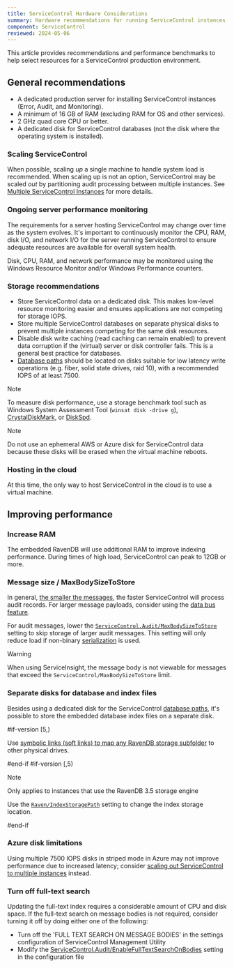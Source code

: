 ```yaml
---
title: ServiceControl Hardware Considerations
summary: Hardware recommendations for running ServiceControl instances
component: ServiceControl
reviewed: 2024-05-06
---
```


This article provides recommendations and performance benchmarks to help select resources for a ServiceControl production environment.

## General recommendations

* A dedicated production server for installing ServiceControl instances (Error, Audit, and Monitoring).
* A minimum of 16 GB of RAM (excluding RAM for OS and other services).
* 2 GHz quad core CPU or better.
* A dedicated disk for ServiceControl databases (not the disk where the operating system is installed).

### Scaling ServiceControl

When possible, scaling *up* a single machine to handle system load is recommended. When scaling up is not an option, ServiceControl may be scaled *out* by partitioning audit processing between multiple instances. See [Multiple ServiceControl Instances](remotes.md) for more details.

### Ongoing server performance monitoring

The requirements for a server hosting ServiceControl may change over time as the system evolves. It's important to continuously monitor the CPU, RAM, disk I/O, and network I/O for the server running ServiceControl to ensure adequate resources are available for overall system health.

Disk, CPU, RAM, and network performance may be monitored using the Windows Resource Monitor and/or Windows Performance counters.

### Storage recommendations

* Store ServiceControl data on a dedicated disk. This makes low-level resource monitoring easier and ensures applications are not competing for storage IOPS.
* Store multiple ServiceControl databases on separate physical disks to prevent multiple instances competing for the same disk resources.
* Disable disk write caching (read caching can remain enabled) to prevent data corruption if the (virtual) server or disk controller fails. This is a general best practice for databases.
* [Database paths](/servicecontrol/creating-config-file.md#host-settings-servicecontroldbpath) should be located on disks suitable for low latency write operations (e.g. fiber, solid state drives, raid 10), with a recommended IOPS of at least 7500.

> [!NOTE]
> To measure disk performance, use a storage benchmark tool such as Windows System Assessment Tool (`winsat disk -drive g`), [CrystalDiskMark](https://crystalmark.info/en/software/crystaldiskmark/), or [DiskSpd](https://github.com/Microsoft/diskspd).

> [!NOTE]
> Do not use an ephemeral AWS or Azure disk for ServiceControl data because these disks will be erased when the virtual machine reboots.

### Hosting in the cloud

At this time, the only way to host ServiceControl in the cloud is to use a virtual machine.

## Improving performance

### Increase RAM

The embedded RavenDB will use additional RAM to improve indexing performance. During times of high load, ServiceControl can peak to 12GB or more.

### Message size / MaxBodySizeToStore

In general, [the smaller the messages](https://particular.net/blog/putting-your-events-on-a-diet), the faster ServiceControl will process audit records. For larger message payloads, consider using the [data bus feature](/nservicebus/messaging/databus/).

For audit messages, lower the [`ServiceControl.Audit/MaxBodySizeToStore`](/servicecontrol/audit-instances/creating-config-file.md#performance-tuning-servicecontrol-auditmaxbodysizetostore) setting to skip storage of larger audit messages. This setting will only reduce load if non-binary [serialization](/nservicebus/serialization/) is used.

> [!WARNING]
> When using ServiceInsight, the message body is not viewable for messages that exceed the `ServiceControl/MaxBodySizeToStore` limit.

### Separate disks for database and index files

Besides using a dedicated disk for the ServiceControl [database paths](/servicecontrol/creating-config-file.md#host-settings-servicecontroldbpath), it's possible to store the embedded database index files on a separate disk.

#if-version [5,)

Use [symbolic links (soft links) to map any RavenDB storage subfolder](https://ravendb.net/docs/article-page/5.4/csharp/server/storage/customizing-raven-data-files-locations) to other physical drives.

#end-if
#if-version [,5)

> [!NOTE]
> Only applies to instances that use the RavenDB 3.5 storage engine

Use the [`Raven/IndexStoragePath`](/servicecontrol/creating-config-file.md?version=servicecontrol_4#host-settings-ravenindexstoragepath) setting to change the index storage location.

#end-if

### Azure disk limitations

Using multiple 7500 IOPS disks in striped mode in Azure may not improve performance due to increased latency; consider [scaling out ServiceControl to multiple instances](#general-recommendations-scaling-servicecontrol) instead.

### Turn off full-text search

Updating the full-text index requires a considerable amount of CPU and disk space. If the full-text search on message bodies is not required, consider turning it off by doing either one of the following:

- Turn off the 'FULL TEXT SEARCH ON MESSAGE BODIES' in the settings configuration of ServiceControl Management Utility
- Modify the [ServiceControl.Audit/EnableFullTextSearchOnBodies](/servicecontrol/audit-instances/creating-config-file.md#performance-tuning-servicecontrol-auditenablefulltextsearchonbodies) setting in the configuration file
